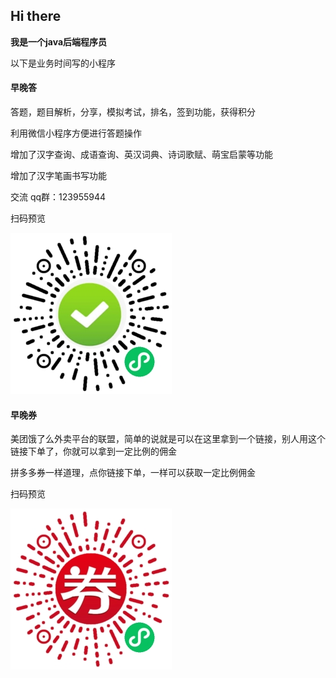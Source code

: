 ## Hi there

**我是一个java后端程序员**

以下是业务时间写的小程序

#### 早晚答

答题，题目解析，分享，模拟考试，排名，签到功能，获得积分

利用微信小程序方便进行答题操作

增加了汉字查询、成语查询、英汉词典、诗词歌赋、萌宝启蒙等功能

增加了汉字笔画书写功能

交流 qq群：123955944

扫码预览

![image](screenshot/zaowanda.jpg) 

#### 早晚券

美团饿了么外卖平台的联盟，简单的说就是可以在这里拿到一个链接，别人用这个链接下单了，你就可以拿到一定比例的佣金 

拼多多券一样道理，点你链接下单，一样可以获取一定比例佣金

扫码预览

![](screenshot/zaowanquan.jpg)